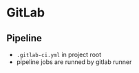 # GitLab

## Pipeline
- `.gitlab-ci.yml` in project root
- pipeline jobs are runned by gitlab runner
